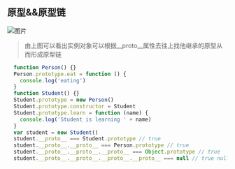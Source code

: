 ## 原型&&原型链

![图片](https://wx4.sinaimg.cn/large/7ed42f5cly1fqguw4y1zej20ge0e8wes.jpg)

> 由上图可以看出实例对象可以根据__proto__属性去往上找他继承的原型从而形成原型链
```javascript
  function Person() {}
  Person.prototype.eat = function () {
    console.log('eating')
  }
  function Student() {} 
  Student.prototype = new Person()
  Student.prototype.constructor = Student
  Student.prototype.learn = function (name) {
    console.log('Student is learning ' + name)
  }
  var student = new Student()
  student.__proto__ === Student.prototype // true
  student.__proto__.__proto__ === Person.prototype // true
  student.__proto__.__proto__.__proto__ === Object.prototype // true 
  student.__proto__.__proto__.__proto__.__proto__ === null // true null生万物就是这里出发的吧
```